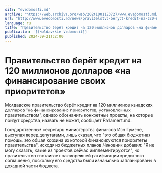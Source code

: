 ```yaml
---
site: "evedomosti.md"
archive: "https://web.archive.org/web/20241001123727/www.evedomosti.md/news/pravitelstvo-beryot-kredit-na-120-millionov-dollarov-na-fina"
url: "http://www.evedomosti.md/news/pravitelstvo-beryot-kredit-na-120-millionov-dollarov-na-fina"
language: ru
title: "Правительство берёт кредит на 120 миллионов долларов «на финансирование своих приоритетов»"
publication: '[[Moldavskie Vedomosti]]'
published: 2024-09-21T12:00
---
```


# Правительство берёт кредит на 120 миллионов долларов «на финансирование своих приоритетов»

Молдавское правительство берёт кредит на 120 миллионов канадских долларов "на финансирование приоритетов, установленных правительством", однако обозначить конкретные проекты, на которые пойдут средства, назвать не может, сообщает Рarlament.md.

Государственный секретарь министерства финансов Ион Гумене, выступая перед депутатами, лишь сказал, что "это общая бюджетная помощь, это общая корзина из которой финансируются приоритеты правительства", исходя из бюджетных планов.Чиновник добавил: "Я не могу сказать, какие из проектов сейчас имплементируются", но правительство настаивает на скорейшей ратификации кредитного соглашения, поскольку его средства были изначально запланированы в доходной части бюджета.